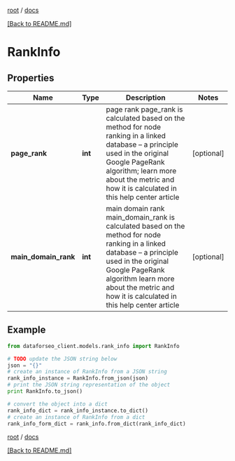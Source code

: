 [root](./../ "root") / [docs](./ "docs")

[[Back to README.md]](./../README.md "[Back to README.md]")

# RankInfo

## Properties

Name | Type | Description | Notes
------------ | ------------- | ------------- | -------------
**page_rank** | **int** | page rank page_rank is calculated based on the method for node ranking in a linked database – a principle used in the original Google PageRank algorithm; learn more about the metric and how it is calculated in this help center article | [optional]
**main_domain_rank** | **int** | main domain rank main_domain_rank is calculated based on the method for node ranking in a linked database – a principle used in the original Google PageRank algorithm learn more about the metric and how it is calculated in this help center article | [optional]

## Example

```python
from dataforseo_client.models.rank_info import RankInfo

# TODO update the JSON string below
json = "{}"
# create an instance of RankInfo from a JSON string
rank_info_instance = RankInfo.from_json(json)
# print the JSON string representation of the object
print RankInfo.to_json()

# convert the object into a dict
rank_info_dict = rank_info_instance.to_dict()
# create an instance of RankInfo from a dict
rank_info_form_dict = rank_info.from_dict(rank_info_dict)
```

  

[root](./../ "root") / [docs](./ "docs")

[[Back to README.md]](./../README.md "[Back to README.md]")